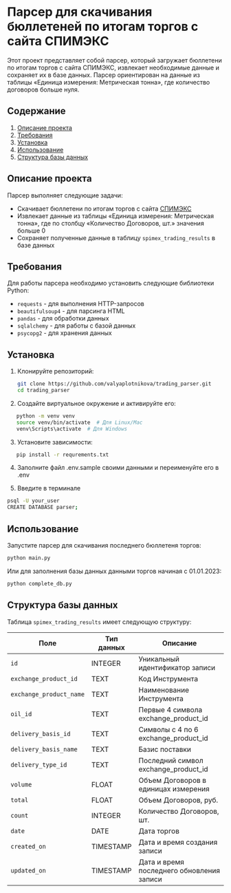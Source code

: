 # Парсер для скачивания бюллетеней по итогам торгов с сайта СПИМЭКС

Этот проект представляет собой парсер, который загружает бюллетени по итогам торгов с сайта СПИМЭКС, извлекает необходимые данные и сохраняет их в базе данных. Парсер ориентирован на данные из таблицы «Единица измерения: Метрическая тонна», где количество договоров больше нуля.

## Содержание

1. [Описание проекта](#описание-проекта)
2. [Требования](#требования)
3. [Установка](#установка)
4. [Использование](#использование)
5. [Структура базы данных](#структура-базы-данных)


## Описание проекта

Парсер выполняет следующие задачи:
- Скачивает бюллетени по итогам торгов с сайта [СПИМЭКС](https://spimex.com/markets/oil_products/trades/results/)
- Извлекает данные из таблицы «Единица измерения: Метрическая тонна», где по столбцу «Количество Договоров, шт.» значения больше 0
- Сохраняет полученные данные в таблицу `spimex_trading_results` в базе данных

## Требования

Для работы парсера необходимо установить следующие библиотеки Python:

- `requests` - для выполнения HTTP-запросов
- `beautifulsoup4` - для парсинга HTML
- `pandas` - для обработки данных
- `sqlalchemy` - для работы с базой данных
- `psycopg2`  - для хранения данных

## Установка

1. Клонируйте репозиторий:

   ```bash
   git clone https://github.com/valyaplotnikova/trading_parser.git
   cd trading_parser
   ```
2. Создайте виртуальное окружение и активируйте его:
```bash
   python -m venv venv
   source venv/bin/activate  # Для Linux/Mac
   venv\Scripts\activate  # Для Windows 
   ```

3. Установите зависимости:

```bash
   pip install -r requrements.txt
   ```
4. Заполните файл .env.sample своими данными и переименуйте его в .env    

5. Введите в терминале
```bash
psql -U your_user
CREATE DATABASE parser;
```
## Использование

 Запустите парсер для скачивания последнего бюллетеня торгов:

   ```bash
   python main.py
```
Или для заполнения базы данных данными торгов начиная с 01.01.2023:
   ```bash
   python complete_db.py
```
## Структура базы данных

Таблица `spimex_trading_results` имеет следующую структуру:

| Поле                   | Тип данных     | Описание                                         |
|------------------------|----------------|--------------------------------------------------|
| `id`                   | INTEGER        | Уникальный идентификатор записи                  |
| `exchange_product_id`  | TEXT           | Код Инструмента                                  |
| `exchange_product_name`| TEXT           | Наименование Инструмента                          |
| `oil_id`               | TEXT           | Первые 4 символа exchange_product_id            |
| `delivery_basis_id`    | TEXT           | Символы с 4 по 6 exchange_product_id            |
| `delivery_basis_name`  | TEXT           | Базис поставки                                   |
| `delivery_type_id`     | TEXT           | Последний символ exchange_product_id             |
| `volume`               | FLOAT          | Объем Договоров в единицах измерения            |
| `total`                | FLOAT          | Объем Договоров, руб.                            |
| `count`                | INTEGER        | Количество Договоров, шт.                        |
| `date`                 | DATE           | Дата торгов                                      |
| `created_on`           | TIMESTAMP      | Дата и время создания записи                     |
| `updated_on`           | TIMESTAMP      | Дата и время последнего обновления записи       |
